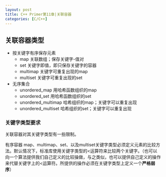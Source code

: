 ```yaml
---
layout: post
title: C++ Primer第11章|关联容器
categories: [C/C++]
---
```


## 关联容器类型
* 按关键字有序保存元素
	* map					关联数组；保存关键字-值对
	* set					关键字即值，即只保存关键字的容器
	* multimap				关键字可重复出现的map
	* multiset				关键字可重复出现的set
* 无序集合
	* unordered_map			用哈希函数组织的map
	* unordered_set			用哈希函数组织的set
	* unordered_multimap	哈希组织的map；关键字可以重复出现
	* unordered_multiset	哈希组织的set；关键字可以重复出现

### 关键字类型要求

关联容器对其关键字类型有一些限制。

有序容器 map、multimap、set、以及multiset关键字类型必须定义元素的比较方法。默认情况下，标准库使用关键字类型的<运算符来比较两个关键字。（也可以向一个算法提供我们自己定义的比较操做，与之类似，也可以提供自己定义的操作来代替关键字上的<运算符。所提供的操作必须在关键字类型上定义一个**严格弱序**）
	